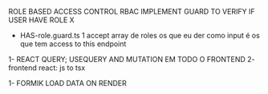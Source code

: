 ROLE BASED ACCESS CONTROL RBAC
IMPLEMENT GUARD TO VERIFY IF USER HAVE ROLE X


- HAS-role.guard.ts
1 accept array de roles os que eu der como input é os que tem access to this endpoint

1- REACT QUERY; USEQUERY AND MUTATION EM TODO O FRONTEND
2- frontend react: js to tsx




1- FORMIK LOAD DATA ON RENDER






